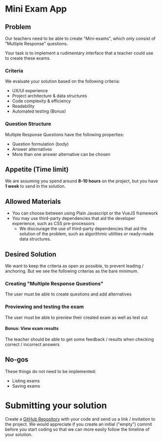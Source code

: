 # Mini Exam App

## Problem

Our teachers need to be able to create "Mini-exams", which only consist of "Multiple Response" questions.

Your task is to implement a rudimentary interface that a teacher could use to create these exams.

### Criteria

We evaluate your solution based on the following criteria:

- UX/UI experience
- Project architecture & data structures
- Code complexity & efficiency
- Readability
- Automated testing (Bonus)

### Question Structure

Multiple Response Questions have the following properties:

- Question formulation (body)
- Answer alternatives
- More than one answer alternative can be chosen

## Appetite (Time limit)

We are assuming you spend around **8-10 hours** on the project, but you have **1 week** to send in the solution.

## Allowed Materials

- You can choose between using Plain Javascript or the VueJS framework
- You may use third-party dependencies that aid the developer experience, such as CSS pre-processors
  - We discourage the use of third-party dependencies that aid the solution of the problem, such as algorithmic utilities or ready-made data structures.

## Desired Solution

We want to keep the criteria as open as possible, to prevent leading / anchoring. But we see the following criterias as the bare minimum.

### Creating "Multiple Response Questions"

The user must be able to create questions and add alternatives

### Previewing and testing the exam

The user must be able to preview their created exam as well as test out

#### Bonus: View exam results

The teacher should be able to get some feedback / results when checking correct / incorrect answers

## No-gos

These things do not need to be implemented:

- Listing exams
- Saving exams

# Submitting your solution

Create a [GitHub Repository](https://docs.github.com/en/get-started/quickstart/create-a-repo) with your code and send us a link / invitation to the project. We would appreciate if you create an initial ("empty") commit before you start coding so that we can more easily follow the timeline of your solution.
